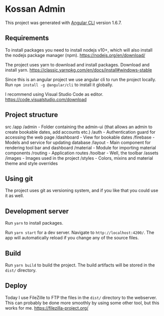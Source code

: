 # Kossan Admin

This project was generated with [Angular CLI](https://github.com/angular/angular-cli) version 1.6.7.

## Requirements

To install packages you need to install nodejs v10+, which will also install the nodejs package manager (npm).
https://nodejs.org/en/download/

The project uses yarn to download and install packages. Download and install yarn.
https://classic.yarnpkg.com/en/docs/install#windows-stable

Since this is an angular project we use angular cli to run the project locally.
Run `npm install -g @angular/cli` to install it globally.

I recommend using Visual Studio Code as editor.
https://code.visualstudio.com/download

## Project structure

src
    /app
        /admin - Folder containing the admin-ui (that allows an admin to create bookable dates, add accounts etc.)
        /auth - Authentication guard for accessing the web page
        /dashboard - View for bookable dates
        /firebase - Models and service for updating database
        /layout - Main component for rendering tool bar and dashboard
        /material - Module for importing material components
        /routing - Application routes
        /toolbar - Well, the toolbar
    /assets
        /images - Images used in the project
        /styles - Colors, mixins and material theme and style overrides

## Using git

The project uses git as versioning system, and if you like that you could use it as well. 

## Development server

Run `yarn` to install packages.

Run `yarn start` for a dev server. Navigate to `http://localhost:4200/`. The app will automatically reload if you change any of the source files.

## Build

Run `yarn build` to build the project. The build artifacts will be stored in the `dist/` directory.

## Deploy

Today I use FileZille to FTP the files in the `dist/` directory to the webserver. This can probably be done more smoothly by using some other tool, but this works for me.
https://filezilla-project.org/

